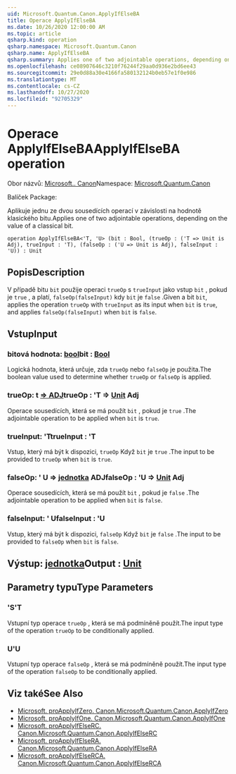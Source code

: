 ```yaml
---
uid: Microsoft.Quantum.Canon.ApplyIfElseBA
title: Operace ApplyIfElseBA
ms.date: 10/26/2020 12:00:00 AM
ms.topic: article
qsharp.kind: operation
qsharp.namespace: Microsoft.Quantum.Canon
qsharp.name: ApplyIfElseBA
qsharp.summary: Applies one of two adjointable operations, depending on the value of a classical bit.
ms.openlocfilehash: ce08907646c3210f76244f29aa0d936e2bd6ee43
ms.sourcegitcommit: 29e0d88a30e4166fa580132124b0eb57e1f0e986
ms.translationtype: MT
ms.contentlocale: cs-CZ
ms.lasthandoff: 10/27/2020
ms.locfileid: "92705329"
---
```

# <a name="applyifelseba-operation"></a><span data-ttu-id="e2210-102">Operace ApplyIfElseBA</span><span class="sxs-lookup"><span data-stu-id="e2210-102">ApplyIfElseBA operation</span></span>

<span data-ttu-id="e2210-103">Obor názvů: [Microsoft.. Canon](xref:Microsoft.Quantum.Canon)</span><span class="sxs-lookup"><span data-stu-id="e2210-103">Namespace: [Microsoft.Quantum.Canon](xref:Microsoft.Quantum.Canon)</span></span>

<span data-ttu-id="e2210-104">Balíček [](https://nuget.org/packages/)</span><span class="sxs-lookup"><span data-stu-id="e2210-104">Package: [](https://nuget.org/packages/)</span></span>


<span data-ttu-id="e2210-105">Aplikuje jednu ze dvou sousedících operací v závislosti na hodnotě klasického bitu.</span><span class="sxs-lookup"><span data-stu-id="e2210-105">Applies one of two adjointable operations, depending on the value of a classical bit.</span></span>

```qsharp
operation ApplyIfElseBA<'T, 'U> (bit : Bool, (trueOp : ('T => Unit is Adj), trueInput : 'T), (falseOp : ('U => Unit is Adj), falseInput : 'U)) : Unit
```


## <a name="description"></a><span data-ttu-id="e2210-106">Popis</span><span class="sxs-lookup"><span data-stu-id="e2210-106">Description</span></span>

<span data-ttu-id="e2210-107">V případě bitu `bit` použije operaci `trueOp` s `trueInput` jako vstup `bit` , pokud je `true` , a platí, `falseOp(falseInput)` kdy `bit` je `false` .</span><span class="sxs-lookup"><span data-stu-id="e2210-107">Given a bit `bit`, applies the operation `trueOp` with `trueInput` as its input when `bit` is `true`, and applies `falseOp(falseInput)` when `bit` is `false`.</span></span>

## <a name="input"></a><span data-ttu-id="e2210-108">Vstup</span><span class="sxs-lookup"><span data-stu-id="e2210-108">Input</span></span>

### <a name="bit--bool"></a><span data-ttu-id="e2210-109">bitová hodnota: [bool](xref:microsoft.quantum.lang-ref.bool)</span><span class="sxs-lookup"><span data-stu-id="e2210-109">bit : [Bool](xref:microsoft.quantum.lang-ref.bool)</span></span>

<span data-ttu-id="e2210-110">Logická hodnota, která určuje, zda `trueOp` nebo `falseOp` je použita.</span><span class="sxs-lookup"><span data-stu-id="e2210-110">The boolean value used to determine whether `trueOp` or `falseOp` is applied.</span></span>


### <a name="trueop--t--unit-adj"></a><span data-ttu-id="e2210-111">trueOp: t [=> ADJ](xref:microsoft.quantum.lang-ref.unit)</span><span class="sxs-lookup"><span data-stu-id="e2210-111">trueOp : 'T => [Unit](xref:microsoft.quantum.lang-ref.unit) Adj</span></span>

<span data-ttu-id="e2210-112">Operace sousedících, která se má použít `bit` , pokud je `true` .</span><span class="sxs-lookup"><span data-stu-id="e2210-112">The adjointable operation to be applied when `bit` is `true`.</span></span>


### <a name="trueinput--t"></a><span data-ttu-id="e2210-113">trueInput: 'T</span><span class="sxs-lookup"><span data-stu-id="e2210-113">trueInput : 'T</span></span>

<span data-ttu-id="e2210-114">Vstup, který má být k dispozici, `trueOp` Když `bit` je `true` .</span><span class="sxs-lookup"><span data-stu-id="e2210-114">The input to be provided to `trueOp` when `bit` is `true`.</span></span>


### <a name="falseop--u--unit-adj"></a><span data-ttu-id="e2210-115">falseOp: ' U => [jednotka](xref:microsoft.quantum.lang-ref.unit) ADJ</span><span class="sxs-lookup"><span data-stu-id="e2210-115">falseOp : 'U => [Unit](xref:microsoft.quantum.lang-ref.unit) Adj</span></span>

<span data-ttu-id="e2210-116">Operace sousedících, která se má použít `bit` , pokud je `false` .</span><span class="sxs-lookup"><span data-stu-id="e2210-116">The adjointable operation to be applied when `bit` is `false`.</span></span>


### <a name="falseinput--u"></a><span data-ttu-id="e2210-117">falseInput: ' U</span><span class="sxs-lookup"><span data-stu-id="e2210-117">falseInput : 'U</span></span>

<span data-ttu-id="e2210-118">Vstup, který má být k dispozici, `falseOp` Když `bit` je `false` .</span><span class="sxs-lookup"><span data-stu-id="e2210-118">The input to be provided to `falseOp` when `bit` is `false`.</span></span>



## <a name="output--unit"></a><span data-ttu-id="e2210-119">Výstup: [jednotka](xref:microsoft.quantum.lang-ref.unit)</span><span class="sxs-lookup"><span data-stu-id="e2210-119">Output : [Unit](xref:microsoft.quantum.lang-ref.unit)</span></span>



## <a name="type-parameters"></a><span data-ttu-id="e2210-120">Parametry typu</span><span class="sxs-lookup"><span data-stu-id="e2210-120">Type Parameters</span></span>

### <a name="t"></a><span data-ttu-id="e2210-121">'S</span><span class="sxs-lookup"><span data-stu-id="e2210-121">'T</span></span>

<span data-ttu-id="e2210-122">Vstupní typ operace `trueOp` , která se má podmíněně použít.</span><span class="sxs-lookup"><span data-stu-id="e2210-122">The input type of the operation `trueOp` to be conditionally applied.</span></span>
### <a name="u"></a><span data-ttu-id="e2210-123">U</span><span class="sxs-lookup"><span data-stu-id="e2210-123">'U</span></span>

<span data-ttu-id="e2210-124">Vstupní typ operace `falseOp` , která se má podmíněně použít.</span><span class="sxs-lookup"><span data-stu-id="e2210-124">The input type of the operation `falseOp` to be conditionally applied.</span></span>

## <a name="see-also"></a><span data-ttu-id="e2210-125">Viz také</span><span class="sxs-lookup"><span data-stu-id="e2210-125">See Also</span></span>

- [<span data-ttu-id="e2210-126">Microsoft. proApplyIfZero. Canon.</span><span class="sxs-lookup"><span data-stu-id="e2210-126">Microsoft.Quantum.Canon.ApplyIfZero</span></span>](xref:Microsoft.Quantum.Canon.ApplyIfZero)
- [<span data-ttu-id="e2210-127">Microsoft. proApplyIfOne. Canon.</span><span class="sxs-lookup"><span data-stu-id="e2210-127">Microsoft.Quantum.Canon.ApplyIfOne</span></span>](xref:Microsoft.Quantum.Canon.ApplyIfOne)
- [<span data-ttu-id="e2210-128">Microsoft. proApplyIfElseRC. Canon.</span><span class="sxs-lookup"><span data-stu-id="e2210-128">Microsoft.Quantum.Canon.ApplyIfElseRC</span></span>](xref:Microsoft.Quantum.Canon.ApplyIfElseRC)
- [<span data-ttu-id="e2210-129">Microsoft. proApplyIfElseRA. Canon.</span><span class="sxs-lookup"><span data-stu-id="e2210-129">Microsoft.Quantum.Canon.ApplyIfElseRA</span></span>](xref:Microsoft.Quantum.Canon.ApplyIfElseRA)
- [<span data-ttu-id="e2210-130">Microsoft. proApplyIfElseRCA. Canon.</span><span class="sxs-lookup"><span data-stu-id="e2210-130">Microsoft.Quantum.Canon.ApplyIfElseRCA</span></span>](xref:Microsoft.Quantum.Canon.ApplyIfElseRCA)